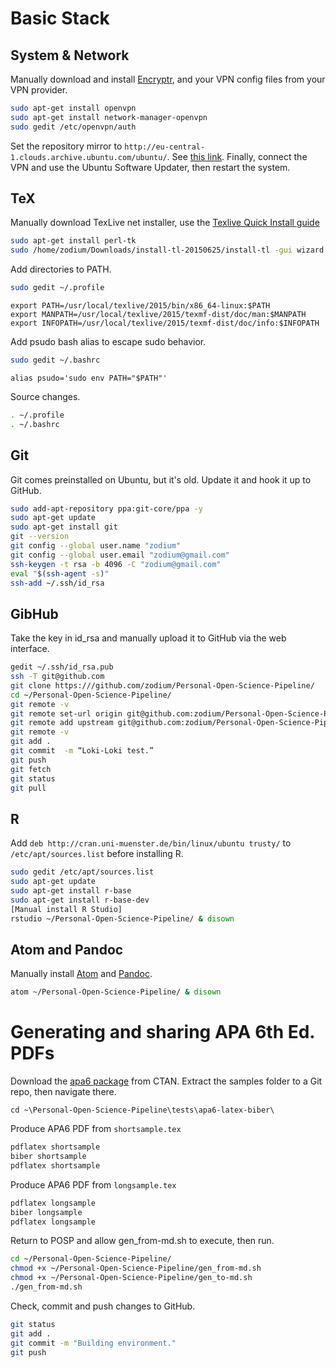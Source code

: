 # Basic Stack
## System & Network
Manually download and install [Encryptr](https://encryptr.org), and your VPN config files from your VPN provider.

```bash
sudo apt-get install openvpn
sudo apt-get install network-manager-openvpn
sudo gedit /etc/openvpn/auth
```

Set the repository mirror to `http://eu-central-1.clouds.archive.ubuntu.com/ubuntu/`. See [this link](http://askubuntu.com/questions/37753/how-can-i-get-apt-to-use-a-mirror-close-to-me-or-choose-a-faster-mirror). Finally, connect the VPN and use the Ubuntu Software Updater, then restart the system.

## TeX
Manually download TexLive net installer, use the [Texlive Quick Install guide](https://www.tug.org/texlive/quickinstall.html)

```bash
sudo apt-get install perl-tk
sudo /home/zodium/Downloads/install-tl-20150625/install-tl -gui wizard --location http://ftp.snt.utwente.nl/pub/software/tex/systems/texlive/tlnet
```

Add directories to PATH.
```bash
sudo gedit ~/.profile
```

```
export PATH=/usr/local/texlive/2015/bin/x86_64-linux:$PATH
export MANPATH=/usr/local/texlive/2015/texmf-dist/doc/man:$MANPATH
export INFOPATH=/usr/local/texlive/2015/texmf-dist/doc/info:$INFOPATH
```

Add psudo bash alias to escape sudo behavior.
```bash
sudo gedit ~/.bashrc
```

`alias psudo='sudo env PATH="$PATH"'`

Source changes.
```bash
. ~/.profile
. ~/.bashrc
```

## Git
Git comes preinstalled on Ubuntu, but it's old. Update it and hook it up to GitHub.

```bash
sudo add-apt-repository ppa:git-core/ppa -y
sudo apt-get update
sudo apt-get install git
git --version
git config --global user.name "zodium"
git config --global user.email "zodium@gmail.com"
ssh-keygen -t rsa -b 4096 -C "zodium@gmail.com"
eval "$(ssh-agent -s)"
ssh-add ~/.ssh/id_rsa
```

## GibHub
Take the key in id_rsa and manually upload it to GitHub via the web interface.

```bash
gedit ~/.ssh/id_rsa.pub
ssh -T git@github.com
git clone https:///github.com/zodium/Personal-Open-Science-Pipeline/
cd ~/Personal-Open-Science-Pipeline/
git remote -v
git remote set-url origin git@github.com:zodium/Personal-Open-Science-Pipeline.git
git remote add upstream git@github.com:zodium/Personal-Open-Science-Pipeline.git
git remote -v
git add .
git commit  -m “Loki-Loki test.”
git push
git fetch
git status
git pull
```

## R
Add `deb http://cran.uni-muenster.de/bin/linux/ubuntu trusty/` to `/etc/apt/sources.list` before installing R.

```bash
sudo gedit /etc/apt/sources.list
sudo apt-get update
sudo apt-get install r-base
sudo apt-get install r-base-dev
[Manual install R Studio]
rstudio ~/Personal-Open-Science-Pipeline/ & disown
```

## Atom and Pandoc
Manually install [Atom](https://atom.io/) and [Pandoc](https://pandoc.org/).

```bash
atom ~/Personal-Open-Science-Pipeline/ & disown
```

# Generating and sharing APA 6th Ed. PDFs
Download the [apa6 package](https://www.ctan.org/pkg/apa6) from CTAN. Extract the samples folder to a Git repo, then navigate there.

`cd ~\Personal-Open-Science-Pipeline\tests\apa6-latex-biber\`

Produce APA6 PDF from `shortsample.tex`
```bash
pdflatex shortsample
biber shortsample
pdflatex shortsample
```

Produce APA6 PDF from `longsample.tex`
```bash
pdflatex longsample
biber longsample
pdflatex longsample
```

Return to POSP and allow gen_from-md.sh to execute, then run.

```bash
cd ~/Personal-Open-Science-Pipeline/
chmod +x ~/Personal-Open-Science-Pipeline/gen_from-md.sh
chmod +x ~/Personal-Open-Science-Pipeline/gen_to-md.sh
./gen_from-md.sh
```

Check, commit and push changes to GitHub.

```bash
git status
git add .
git commit -m "Building environment."
git push
```
